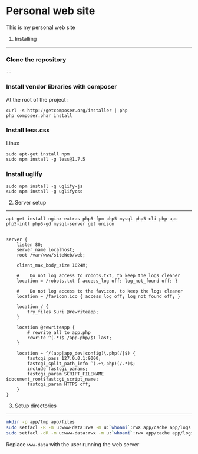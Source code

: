 Personal web site
========================
This is my personal web site


1) Installing
-------------

### Clone the repository

    --

### Install vendor libraries with composer

At the root of the project :

    curl -s http://getcomposer.org/installer | php
    php composer.phar install

### Install less.css

Linux

    sudo apt-get install npm
    sudo npm install -g less@1.7.5

### Install uglify

    sudo npm install -g uglify-js
    sudo npm install -g uglifycss


 2) Server setup
----------------

    apt-get install nginx-extras php5-fpm php5-mysql php5-cli php-apc php5-intl php5-gd mysql-server git unison

```nginx

server {
    listen 80;
    server_name localhost;
    root /var/www/siteWeb/web;

    client_max_body_size 1024M;

    #    Do not log access to robots.txt, to keep the logs cleaner
    location = /robots.txt { access_log off; log_not_found off; }

    #    Do not log access to the favicon, to keep the logs cleaner
    location = /favicon.ico { access_log off; log_not_found off; }

    location / {
        try_files $uri @rewriteapp;
    }

    location @rewriteapp {
        # rewrite all to app.php
        rewrite ^(.*)$ /app.php/$1 last;
    }

    location ~ ^/(app|app_dev|config)\.php(/|$) {
        fastcgi_pass 127.0.0.1:9000;
        fastcgi_split_path_info ^(.+\.php)(/.*)$;
        include fastcgi_params;
        fastcgi_param SCRIPT_FILENAME $document_root$fastcgi_script_name;
        fastcgi_param HTTPS off;
    }
}
```


3) Setup directories
--------------------

``` bash
mkdir -p app/tmp app/files
sudo setfacl -R -m u:www-data:rwX -m u:`whoami`:rwX app/cache app/logs app/tmp app/files
sudo setfacl -dR -m u:www-data:rwx -m u:`whoami`:rwx app/cache app/logs app/tmp app/files
```
Replace `www-data` with the user running the web server
